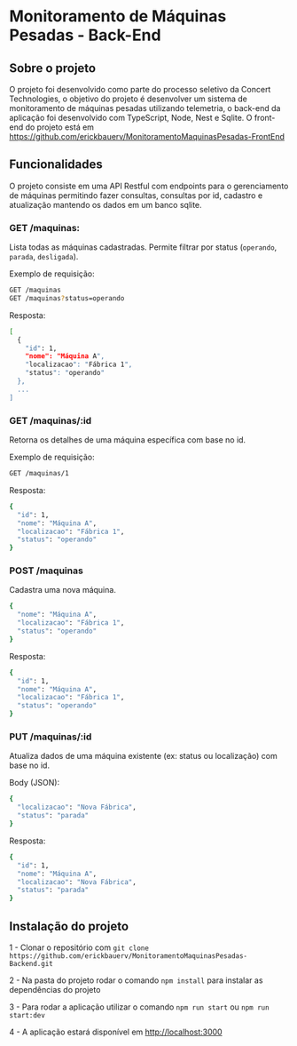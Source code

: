 # Monitoramento de Máquinas Pesadas - Back-End

## Sobre o projeto

O projeto foi desenvolvido como parte do processo seletivo da Concert Technologies, o objetivo do projeto é desenvolver um sistema de monitoramento de máquinas pesadas utilizando telemetria, o back-end da aplicação foi desenvolvido com TypeScript, Node, Nest e Sqlite. O front-end do projeto está em https://github.com/erickbauerv/MonitoramentoMaquinasPesadas-FrontEnd

## Funcionalidades

O projeto consiste em uma API Restful com endpoints para o gerenciamento de máquinas permitindo fazer consultas, consultas por id, cadastro e atualização mantendo os dados em um banco sqlite.

### GET /maquinas:

Lista todas as máquinas cadastradas. Permite filtrar por status (`operando`, `parada`, `desligada`).

Exemplo de requisição:

```bash
GET /maquinas
GET /maquinas?status=operando
```

Resposta:

```bash
[
  {
    "id": 1,
    "nome": "Máquina A",
    "localizacao": "Fábrica 1",
    "status": "operando"
  },
  ...
]
```

### GET /maquinas/:id

Retorna os detalhes de uma máquina específica com base no id.

Exemplo de requisição:

```bash
GET /maquinas/1
```

Resposta:

```bash
{
  "id": 1,
  "nome": "Máquina A",
  "localizacao": "Fábrica 1",
  "status": "operando"
}
```

### POST /maquinas

Cadastra uma nova máquina.

```bash
{
  "nome": "Máquina A",
  "localizacao": "Fábrica 1",
  "status": "operando"
}
```

Resposta:

```bash
{
  "id": 1,
  "nome": "Máquina A",
  "localizacao": "Fábrica 1",
  "status": "operando"
}
```

### PUT /maquinas/:id

Atualiza dados de uma máquina existente (ex: status ou localização) com base no id.

Body (JSON):

```bash
{
  "localizacao": "Nova Fábrica",
  "status": "parada"
}
```

Resposta:

```bash
{
  "id": 1,
  "nome": "Máquina A",
  "localizacao": "Nova Fábrica",
  "status": "parada"
}
```

## Instalação do projeto

1 - Clonar o repositório com `git clone https://github.com/erickbauerv/MonitoramentoMaquinasPesadas-Backend.git`

2 - Na pasta do projeto rodar o comando `npm install` para instalar as dependências do projeto

3 - Para rodar a aplicação utilizar o comando `npm run start` ou `npm run start:dev`

4 - A aplicação estará disponível em  [http://localhost:3000](http://localhost:4200/)
